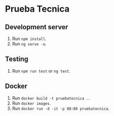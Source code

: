 # Prueba Tecnica

## Development server
1. Run `npm install`.
2. Run `ng serve -o`.

## Testing
1. Run `npm run test` or `ng test`.

## Docker
1. Run `docker build -t pruebatecnica .`.
2. Run `docker images`.
3. Run `docker run -d -it -p 80:80 pruebatecnica`.


